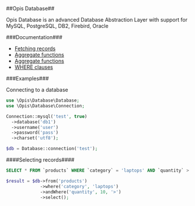 ##Opis Database##

Opis Database is an advanced Database Abstraction Layer with support for MySQL, PostgreSQL, DB2, Firebird, Oracle

###Documentation###

* [Fetching records](https://github.com/opis/database/blob/master/doc/fetching.md)
* [Aggregate functions](https://github.com/opis/database/blob/master/doc/aggregate.md)
* [Aggregate functions](https://github.com/opis/database/blob/master/doc/aggregate.md)
* [WHERE clauses](https://github.com/opis/database/blob/master/doc/where.md)

###Examples###

Connecting to a database

```php
use \Opis\Database\Database;
use \Opis\Database\Connection;

Connection::mysql('test', true)
  ->database('db1')
  ->username('user')
  ->password('pass')
  ->charset('utf8');

$db = Database::connection('test');
```

####Selecting records####

```sql
SELECT * FROM `products` WHERE `category` = 'laptops' AND `quantity` > 10
```

```php
$result = $db->from('products')
             ->where('category', 'laptops')
             ->andWhere('quantity', 10, '>')
             ->select();
```